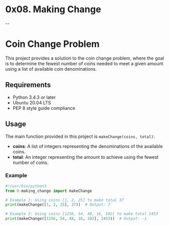# 0x08. Making Change
--
# Coin Change Problem

This project provides a solution to the coin change problem, where the goal is to determine the fewest number of coins needed to meet a given amount using a list of available coin denominations.

## Requirements

- Python 3.4.3 or later
- Ubuntu 20.04 LTS
- PEP 8 style guide compliance

## Usage

The main function provided in this project is `makeChange(coins, total)`:

- **coins**: A list of integers representing the denominations of the available coins.
- **total**: An integer representing the amount to achieve using the fewest number of coins.

### Example

```python
#!/usr/bin/python3
from 0-making_change import makeChange

# Example 1: Using coins [1, 2, 25] to make total 37
print(makeChange([1, 2, 25], 37))  # Output: 7

# Example 2: Using coins [1256, 54, 48, 16, 102] to make total 1453
print(makeChange([1256, 54, 48, 16, 102], 1453))  # Output: -1
